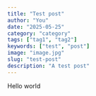 ```yaml
---
title: "Test post"
author: "You"
date: "2025-05-25"
category: "category"
tags: ["tag1", "tag2"]
keywords: ["test", "post"]
image: "image.jpg"
slug: "test-post"
description: "A test post"
---
```


Hello world

